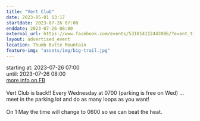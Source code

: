 ```yaml
---
title: "Vert Club"
date: 2023-05-01 13:17
startdate: 2023-07-26 07:00
enddate: 2023-07-26 08:00
external_url: https://www.facebook.com/events/531814112443086/?event_time_id=531814152443082
layout: advertised_event
location: Thumb Butte Mountain
feature-img: "assets/img/big-trail.jpg"
---
```


starting at: 2023-07-26 07:00<br>until: 2023-07-26 08:00<br><a href="https://www.facebook.com/events/531814112443086/?event_time_id=531814152443082">more info on FB</a><br><br>Vert Club is back!! Every Wednesday at 0700 (parking is free on Wed) … meet in the parking lot and do as many loops as you want!<br>
  <br>
  On 1 May the time will change to 0600 so we can beat the heat.<br>
  <br>
  
